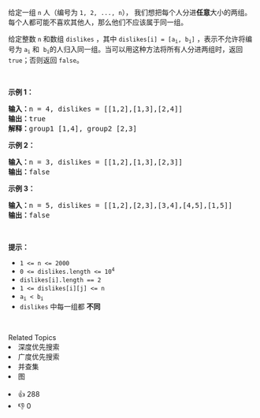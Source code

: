 <p>给定一组&nbsp;<code>n</code>&nbsp;人（编号为&nbsp;<code>1, 2, ..., n</code>），&nbsp;我们想把每个人分进<strong>任意</strong>大小的两组。每个人都可能不喜欢其他人，那么他们不应该属于同一组。</p>

<p>给定整数 <code>n</code>&nbsp;和数组 <code>dislikes</code>&nbsp;，其中&nbsp;<code>dislikes[i] = [a<sub>i</sub>, b<sub>i</sub>]</code>&nbsp;，表示不允许将编号为 <code>a<sub>i</sub></code>&nbsp;和&nbsp;&nbsp;<code>b<sub>i</sub></code>的人归入同一组。当可以用这种方法将所有人分进两组时，返回 <code>true</code>；否则返回 <code>false</code>。</p>

<p>&nbsp;</p>

<ol> 
</ol>

<p><strong>示例 1：</strong></p>

<pre>
<strong>输入：</strong>n = 4, dislikes = [[1,2],[1,3],[2,4]]
<strong>输出：</strong>true
<strong>解释：</strong>group1 [1,4], group2 [2,3]
</pre>

<p><strong>示例 2：</strong></p>

<pre>
<strong>输入：</strong>n = 3, dislikes = [[1,2],[1,3],[2,3]]
<strong>输出：</strong>false
</pre>

<p><strong>示例 3：</strong></p>

<pre>
<strong>输入：</strong>n = 5, dislikes = [[1,2],[2,3],[3,4],[4,5],[1,5]]
<strong>输出：</strong>false
</pre>

<p>&nbsp;</p>

<p><strong>提示：</strong></p>

<ul> 
 <li><code>1 &lt;= n &lt;= 2000</code></li> 
 <li><code>0 &lt;= dislikes.length &lt;= 10<sup>4</sup></code></li> 
 <li><code>dislikes[i].length == 2</code></li> 
 <li><code>1 &lt;= dislikes[i][j] &lt;= n</code></li> 
 <li><code>a<sub>i</sub>&nbsp;&lt; b<sub>i</sub></code></li> 
 <li><code>dislikes</code>&nbsp;中每一组都 <strong>不同</strong></li> 
</ul>

<p>&nbsp;</p>

<div><div>Related Topics</div><div><li>深度优先搜索</li><li>广度优先搜索</li><li>并查集</li><li>图</li></div></div><br><div><li>👍 288</li><li>👎 0</li></div>